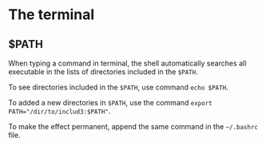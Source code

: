 # The terminal

## $PATH

When typing a command in terminal, the shell automatically searches all executable in the lists of directories included in the `$PATH`. 

To see directories included in the `$PATH`, use command `echo $PATH`. 

To added a new directories in `$PATH`, use the command 
`export PATH="/dir/to/includ3:$PATH"`.

To make the effect permanent, append the same command in the `~/.bashrc` file. 
